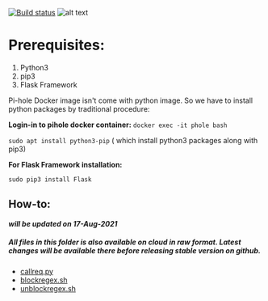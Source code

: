 [![Build status](https://ci.appveyor.com/api/projects/status/31l6ynm0a1fhr2vs/branch/master?svg=true)](https://ci.appveyor.com/project/mrpond/blockthespot/branch/master)
![alt text](https://blob.deepspacelab.dev/trademark/Deepspacelab%20-%20Research%20&%20Development.png "Deep Space Lab")


# Prerequisites:

1. Python3
2. pip3
3. Flask Framework


Pi-hole Docker image isn't come with python image. So we have to install python packages by traditional procedure:

**Login-in to pihole docker container:** `docker exec -it phole bash`

```sudo apt install python3-pip``` ( which install python3 packages along with pip3)


**For Flask Framework installation:**

```sudo pip3 install Flask```



## How-to:

**_will be updated on 17-Aug-2021_**




##### All files in this folder is also available on cloud in raw format. Latest changes will be available there before releasing stable version on github.

- [callreq.py](https://mirazdsl.blob.core.windows.net/docker-pihole/callreq.py)
- [blockregex.sh](https://mirazdsl.blob.core.windows.net/docker-pihole/blockregex.sh)
- [unblockregex.sh](https://mirazdsl.blob.core.windows.net/docker-pihole/unblockregex.sh)

